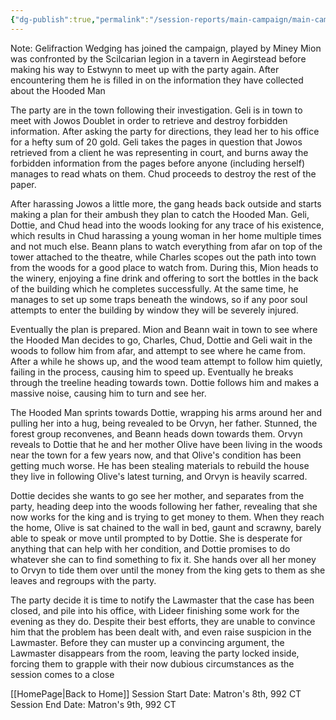 ```yaml
---
{"dg-publish":true,"permalink":"/session-reports/main-campaign/main-campaign-session-9/"}
---
```


Note: Gelifraction Wedging has joined the campaign, played by Miney
Mion was confronted by the Scilcarian legion in a tavern in Aegirstead before making his way to Estwynn to meet up with the party again. After encountering them he is filled in on the information they have collected about the Hooded Man

The party are in the town following their investigation. Geli is in town to meet with Jowos Doublet in order to retrieve and destroy forbidden information. After asking the party for directions, they lead her to his office for a hefty sum of 20 gold. Geli takes the pages in question that Jowos retrieved from a client he was representing in court, and burns away the forbidden information from the pages before anyone (including herself) manages to read whats on them. Chud proceeds to destroy the rest of the paper.

After harassing Jowos a little more, the gang heads back outside and starts making a plan for their ambush they plan to catch the Hooded Man. Geli, Dottie, and Chud head into the woods looking for any trace of his existence, which results in Chud harassing a young woman in her home multiple times and not much else. Beann plans to watch everything from afar on top of the tower attached to the theatre, while Charles scopes out the path into town from the woods for a good place to watch from. During this, Mion heads to the winery, enjoying a fine drink and offering to sort the bottles in the back of the building which he completes successfully. At the same time, he manages to set up some traps beneath the windows, so if any poor soul attempts to enter the building by window they will be severely injured.

Eventually the plan is prepared. Mion and Beann wait in town to see where the Hooded Man decides to go, Charles, Chud, Dottie and Geli wait in the woods to follow him from afar, and attempt to see where he came from. After a while he shows up, and the wood team attempt to follow him quietly, failing in the process, causing him to speed up. Eventually he breaks through the treeline heading towards town. Dottie follows him and makes a massive noise, causing him to turn and see her.

The Hooded Man sprints towards Dottie, wrapping his arms around her and pulling her into a hug, being revealed to be Orvyn, her father. Stunned, the forest group reconvenes, and Beann heads down towards them. Orvyn reveals to Dottie that he and her mother Olive have been living in the woods near the town for a few years now, and that Olive's condition has been getting much worse. He has been stealing materials to rebuild the house they live in following Olive's latest turning, and Orvyn is heavily scarred. 

Dottie decides she wants to go see her mother, and separates from the party, heading deep into the woods following her father, revealing that she now works for the king and is trying to get money to them. When they reach the home, Olive is sat chained to the wall in bed, gaunt and scrawny, barely able to speak or move until prompted to by Dottie. She is desperate for anything that can help with her condition, and Dottie promises to do whatever she can to find something to fix it. She hands over all her money to Orvyn to tide them over until the money from the king gets to them as she leaves and regroups with the party.

The party decide it is time to notify the Lawmaster that the case has been closed, and pile into his office, with Lideer finishing some work for the evening as they do. Despite their best efforts, they are unable to convince him that the problem has been dealt with, and even raise suspicion in the Lawmaster. Before they can muster up a convincing argument, the Lawmaster disappears from the room, leaving the party locked inside, forcing them to grapple with their now dubious circumstances as the session comes to a close

[[HomePage\|Back to Home]]
Session Start Date: Matron's 8th, 992 CT
Session End Date: Matron's 9th, 992 CT